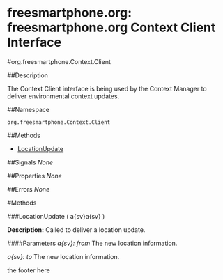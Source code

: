 
# freesmartphone.org: freesmartphone.org Context Client Interface
            

#org.freesmartphone.Context.Client

##Description


The Context Client interface is being used by the  Context Manager to deliver environmental context updates.


##Namespace


```org.freesmartphone.Context.Client```


##Methods

* [LocationUpdate](LocationUpdate)


##Signals
*None*

##Properties
*None*

##Errors
*None*

#Methods

###<a name="LocationUpdate">LocationUpdate</a> ( a{sv}a{sv} )


**Description:** Called to deliver a location update. 

####Parameters
<i>a{sv}: from</i>
The new location information. 

<i>a{sv}: to</i>
The new location information. 


the footer here
